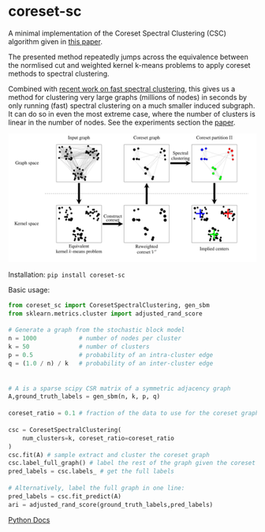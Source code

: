 # coreset-sc
A minimal implementation of the Coreset Spectral Clustering (CSC) algorithm given in [this paper](https://openreview.net/pdf?id=1qgZXeMTTU).

The presented method repeatedly jumps across the equivalence between the normlised cut and weighted kernel k-means problems to apply coreset methods to spectral clustering.

Combined with [recent work on fast spectral clustering](https://neurips.cc/virtual/2023/poster/71723), this gives us a method for clustering very large graphs (millions of nodes) in seconds by only running (fast) spectral clustering on a much smaller induced subgraph. It can do so in even the most extreme case, where the number of clusters is linear in the number of nodes. See the experiments section the [paper](https://openreview.net/pdf?id=1qgZXeMTTU).

![Coreset Spectral Clustering](csc.png)


Installation: `pip install coreset-sc`

Basic usage:
```python
from coreset_sc import CoresetSpectralClustering, gen_sbm
from sklearn.metrics.cluster import adjusted_rand_score

# Generate a graph from the stochastic block model
n = 1000            # number of nodes per cluster
k = 50              # number of clusters
p = 0.5             # probability of an intra-cluster edge
q = (1.0 / n) / k   # probability of an inter-cluster edge


# A is a sparse scipy CSR matrix of a symmetric adjacency graph
A,ground_truth_labels = gen_sbm(n, k, p, q)

coreset_ratio = 0.1 # fraction of the data to use for the coreset graph

csc = CoresetSpectralClustering(
    num_clusters=k, coreset_ratio=coreset_ratio
)
csc.fit(A) # sample extract and cluster the coreset graph
csc.label_full_graph() # label the rest of the graph given the coreset labels
pred_labels = csc.labels_ # get the full labels

# Alternatively, label the full graph in one line:
pred_labels = csc.fit_predict(A)
ari = adjusted_rand_score(ground_truth_labels,pred_labels)
```


[Python Docs](https://benjourdan.github.io/coreset-sc/)
